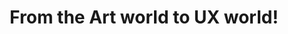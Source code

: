 ---
title: From the Art world to UX world!
pubDate: 11/07/2024 11:11
tags:
  - Podcast
  - Science
  - Expat
imgUrl: '../../assets/blog/miki.jpg'
description: "Meet Miki, she's a UX & Product Designer based in NYC. From Tokyo -> Antwerp -> Paris -> NYC, listen to her amazing story about switching careers from the art world to the UX world and how she dealt with her wanxiety and turned it into fuel to help her grow!"
layout: '../../layouts/BlogPost.astro'
podcastLink: 'https://podcasters.spotify.com/pod/show/byewanxiety/episodes/From-the-Art-world-to-UX-world-e2lvqd6'
youTubeLink: "https://youtu.be/hl7Uy95dMq8"
---